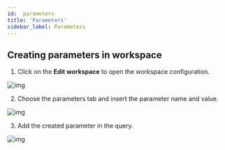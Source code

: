 ```yaml
---
id:  parameters
title: 'Parameters'
sidebar_label: Parameters
---
```


## Creating parameters in workspace 

1. Click on the **Edit workspace** to open the workspace configuration.

![img](/img/craft/workspace/editWorkspace.png)

2. Choose the parameters tab and insert the parameter name and value.

![img](/img/craft/workspace/parameter.png)

3. Add the created parameter in the query.

![img](/img/craft/workspace/usingParameter.png)
